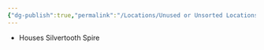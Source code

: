 ```yaml
---
{"dg-publish":true,"permalink":"/Locations/Unused or Unsorted Locations/Dragonmaw Canyon/"}
---
```


- Houses Silvertooth Spire
